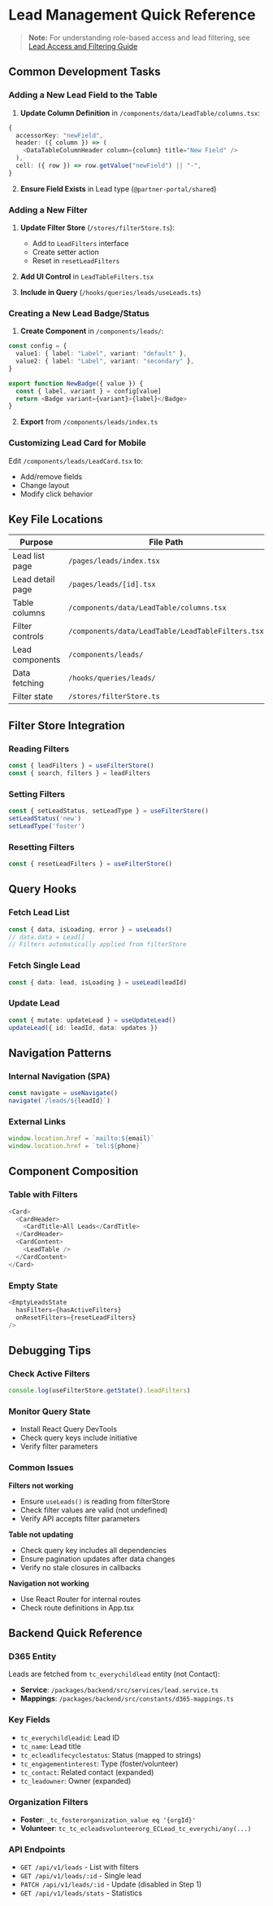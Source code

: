 # Lead Management Quick Reference

> **Note:** For understanding role-based access and lead filtering, see [Lead Access and Filtering Guide](./lead-access-and-filtering.md)

## Common Development Tasks

### Adding a New Lead Field to the Table

1. **Update Column Definition** in `/components/data/LeadTable/columns.tsx`:
```typescript
{
  accessorKey: "newField",
  header: ({ column }) => (
    <DataTableColumnHeader column={column} title="New Field" />
  ),
  cell: ({ row }) => row.getValue("newField") || "-",
}
```

2. **Ensure Field Exists** in Lead type (`@partner-portal/shared`)

### Adding a New Filter

1. **Update Filter Store** (`/stores/filterStore.ts`):
   - Add to `LeadFilters` interface
   - Create setter action
   - Reset in `resetLeadFilters`

2. **Add UI Control** in `LeadTableFilters.tsx`

3. **Include in Query** (`/hooks/queries/leads/useLeads.ts`)

### Creating a New Lead Badge/Status

1. **Create Component** in `/components/leads/`:
```typescript
const config = {
  value1: { label: "Label", variant: "default" },
  value2: { label: "Label", variant: "secondary" },
}

export function NewBadge({ value }) {
  const { label, variant } = config[value]
  return <Badge variant={variant}>{label}</Badge>
}
```

2. **Export** from `/components/leads/index.ts`

### Customizing Lead Card for Mobile

Edit `/components/leads/LeadCard.tsx` to:
- Add/remove fields
- Change layout
- Modify click behavior

## Key File Locations

| Purpose | File Path |
|---------|-----------|
| Lead list page | `/pages/leads/index.tsx` |
| Lead detail page | `/pages/leads/[id].tsx` |
| Table columns | `/components/data/LeadTable/columns.tsx` |
| Filter controls | `/components/data/LeadTable/LeadTableFilters.tsx` |
| Lead components | `/components/leads/` |
| Data fetching | `/hooks/queries/leads/` |
| Filter state | `/stores/filterStore.ts` |

## Filter Store Integration

### Reading Filters
```typescript
const { leadFilters } = useFilterStore()
const { search, filters } = leadFilters
```

### Setting Filters
```typescript
const { setLeadStatus, setLeadType } = useFilterStore()
setLeadStatus('new')
setLeadType('foster')
```

### Resetting Filters
```typescript
const { resetLeadFilters } = useFilterStore()
```

## Query Hooks

### Fetch Lead List
```typescript
const { data, isLoading, error } = useLeads()
// data.data = Lead[]
// Filters automatically applied from filterStore
```

### Fetch Single Lead
```typescript
const { data: lead, isLoading } = useLead(leadId)
```

### Update Lead
```typescript
const { mutate: updateLead } = useUpdateLead()
updateLead({ id: leadId, data: updates })
```

## Navigation Patterns

### Internal Navigation (SPA)
```typescript
const navigate = useNavigate()
navigate(`/leads/${leadId}`)
```

### External Links
```typescript
window.location.href = `mailto:${email}`
window.location.href = `tel:${phone}`
```

## Component Composition

### Table with Filters
```typescript
<Card>
  <CardHeader>
    <CardTitle>All Leads</CardTitle>
  </CardHeader>
  <CardContent>
    <LeadTable />
  </CardContent>
</Card>
```

### Empty State
```typescript
<EmptyLeadsState
  hasFilters={hasActiveFilters}
  onResetFilters={resetLeadFilters}
/>
```

## Debugging Tips

### Check Active Filters
```typescript
console.log(useFilterStore.getState().leadFilters)
```

### Monitor Query State
- Install React Query DevTools
- Check query keys include initiative
- Verify filter parameters

### Common Issues

**Filters not working**
- Ensure `useLeads()` is reading from filterStore
- Check filter values are valid (not undefined)
- Verify API accepts filter parameters

**Table not updating**
- Check query key includes all dependencies
- Ensure pagination updates after data changes
- Verify no stale closures in callbacks

**Navigation not working**
- Use React Router for internal routes
- Check route definitions in App.tsx

## Backend Quick Reference

### D365 Entity
Leads are fetched from `tc_everychildlead` entity (not Contact):
- **Service**: `/packages/backend/src/services/lead.service.ts`
- **Mappings**: `/packages/backend/src/constants/d365-mappings.ts`

### Key Fields
- `tc_everychildleadid`: Lead ID
- `tc_name`: Lead title
- `tc_ecleadlifecyclestatus`: Status (mapped to strings)
- `tc_engagementinterest`: Type (foster/volunteer)
- `tc_contact`: Related contact (expanded)
- `tc_leadowner`: Owner (expanded)

### Organization Filters
- **Foster**: `_tc_fosterorganization_value eq '{orgId}'`
- **Volunteer**: `tc_tc_ecleadsvolunteerorg_ECLead_tc_everychi/any(...)`

### API Endpoints
- `GET /api/v1/leads` - List with filters
- `GET /api/v1/leads/:id` - Single lead
- `PATCH /api/v1/leads/:id` - Update (disabled in Step 1)
- `GET /api/v1/leads/stats` - Statistics